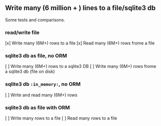 Write many (6 million + ) lines to a file/sqlite3 db
---

Some tests and comparisons.

### read/write file

 [x] Write many (6M+) rows to a file
 [x] Read many (6M+) rows frome a file


### sqlite3 db as file, no ORM

 [ ] Write many (6M+) rows to a sqlite3 DB
 [ ] Write many (6M+) rows frome a sqlite3 db (file on disk)

### sqlite3 db `:in_memory:`, no ORM

 [ ] Write and read many (6M+) rows

### sqlite3 db as file with ORM

 [ ] Write many rows to a file
 [ ] Read many rows to a file
